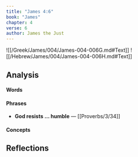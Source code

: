 ```yaml
---
title: "James 4:6"
book: "James"
chapter: 4
verse: 6
author: James the Just
---
```

![[/Greek/James/004/James-004-006G.md#Text]]
![[/Hebrew/James/004/James-004-006H.md#Text]]

## Analysis

#### Words

#### Phrases
- **God resists ... humble** — [[Proverbs/3/34]]

#### Concepts

## Reflections
